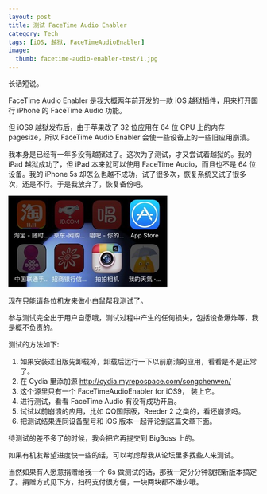 ```yaml
---
layout: post
title: 测试 FaceTime Audio Enabler
category: Tech
tags: [iOS, 越狱, FaceTimeAudioEnabler]
image: 
  thumb: facetime-audio-enabler-test/1.jpg
---
```


长话短说。

FaceTime Audio Enabler 是我大概两年前开发的一款 iOS 越狱插件，用来打开国行 iPhone 的 FaceTime Audio 功能。

但 iOS9 越狱发布后，由于苹果改了 32 位应用在 64 位 CPU 上的内存 pagesize，所以 FaceTime Audio Enabler 会使一些设备上的一些旧应用崩溃。

<!-- more -->

我本身是已经有一年多没有越狱过了。这次为了测试，才又尝试着越狱的。我的 iPad 越狱成功了，但 iPad 本来就可以使用 FaceTime Audio，而且也不是 64 位设备。我的 iPhone 5s 却怎么也越不成功，试了很多次，恢复系统又试了很多次，还是不行。于是我放弃了，恢复备份吧。

![](/images/facetime-audio-enabler-test/1.jpg)

现在只能请各位机友来做小白鼠帮我测试了。

参与测试完全出于用户自愿哦，测试过程中产生的任何损失，包括设备爆炸等，我是概不负责的。

测试的方法如下:

1. 如果安装过旧版先卸载掉，卸载后运行一下以前崩溃的应用，看看是不是正常了。
2. 在 Cydia 里添加源 http://cydia.myrepospace.com/songchenwen/
3. 这个源里只有一个 FaceTimeAudioEnabler for iOS9， 装上它。
4. 进行测试，看看 FaceTime Audio 有没有成功开启。
5. 试试以前崩溃的应用，比如 QQ国际版，Reeder 2 之类的，看还崩溃吗。
6. 把测试结果连同设备型号和 iOS 版本一起评论到这篇文章下面。

待测试的差不多了的时候，我会把它再提交到 BigBoss 上的。

如果有机友希望进度快一些的话，可以考虑帮我从论坛里多找些人来测试。

当然如果有人愿意捐赠给我一个 6s 做测试的话，那我一定分分钟就把新版本搞定了。捐赠方式见下方，扫码支付很方便，一块两块都不嫌少哦。
